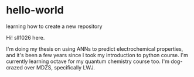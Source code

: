 # hello-world
learning how to create a new repository

Hi! sll1026 here.

I'm doing my thesis on using ANNs to predict electrochemical properties, and it's been a few years since I took my introduction to python course. I'm currently learning octave for my quantum chemistry course too. I'm dog-crazed over MDZS, specifically LWJ.
